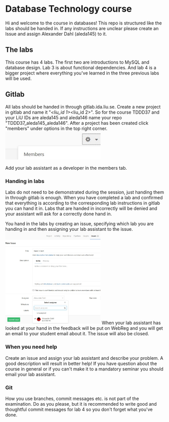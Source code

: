 # Database Technology course
Hi and welcome to the course in databases!
This repo is structured like the labs should be handed in.
If any instructions are unclear please create an Issue and assign Alexander Dahl (aleda145) to it.

## The labs
This course has 4 labs. The first two are introductions to MySQL and database design.
Lab 3 is about functional dependencies.
And lab 4 is a bigger project where everything you've learned in the three previous labs will be used.

## Gitlab
All labs should be handed in through gitlab.ida.liu.se. 
Create a new project in gitlab and name it "<Course Code>_<liu_id 1>_<liu_id 2>". So for the course TDDD37 and your LiU IDs are aleda145 and aleda146 name your repo "TDDD37_aleda145_aleda146".
After a project has been created click "members" under options in the top right corner. 
<img src="/clarifying_pictures/members.jpg"  width="300">

Add your lab assistant as a developer in the members tab.

### Handing in labs
Labs do not need to be demonstrated during the session, just handing them in through gitlab is enough. 
When you have completed a lab and confirmed that everything is according to the corresponding lab instructions in gitlab you can hand it in.
Labs that are handed in incorrectly will be denied and your assistant will ask for a correctly done hand in. 

You hand in the labs by creating an issue, specifying which lab you are handing in and then assigning your lab assistant to the issue.
<img src="/clarifying_pictures/issue.jpg"  width="300">
When your lab assistant has looked at your hand in the feedback will be put on WebReg and you will get an email to your student email about it. The issue will also be closed. 

### When you need help
Create an issue and assign your lab assistant and describe your problem. A good description will result in better help!
If you have question about the course in general or if you can't make it to a mandatory seminar you should email your lab assistant.

### Git
How you use branches, commit messages etc. is not part of the examination. Do as you please, but it is recommended to write good and thoughtful commit messages for lab 4 so you don't forget what you've done. 


